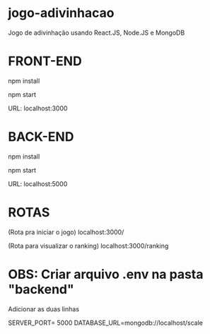 # jogo-adivinhacao
Jogo de adivinhação usando React.JS, Node.JS e MongoDB

# FRONT-END
npm install

npm start

URL: localhost:3000

# BACK-END
npm install

npm start

URL: localhost:5000

# ROTAS

(Rota pra iniciar o jogo)
localhost:3000/

(Rota para visualizar o ranking)
localhost:3000/ranking

 # OBS: Criar arquivo .env na pasta "backend"
Adicionar as duas linhas

SERVER_PORT= 5000
DATABASE_URL=mongodb://localhost/scale

